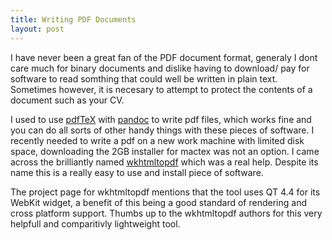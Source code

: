```yaml
---
title: Writing PDF Documents
layout: post
---
```


I have never been a great fan of the PDF document format, generaly I dont care much for binary documents and dislike having to download/ pay for software to read somthing that could well be written in plain text. Sometimes however, it is necesary to attempt to protect the contents of a document such as your CV.

I used to use [pdfTeX](http://www.tug.org/applications/pdftex/) with [pandoc](http://johnmacfarlane.net/pandoc/) to write pdf files, which works fine and you can do all sorts of other handy things with these pieces of software. I recently needed to write a pdf on a new work machine with limited disk space, downloading the 2GB installer for mactex was not an option. I came across the brilliantly named [wkhtmltopdf](http://code.google.com/p/wkhtmltopdf/) which was a real help. Despite its name this is a really easy to use and install piece of software.

The project page for wkhtmltopdf mentions that the tool uses QT 4.4 for its WebKit widget, a benefit of this being a good standard of rendering and cross platform support. Thumbs up to the wkhtmltopdf authors for this very helpfull and comparitivly lightweight tool.